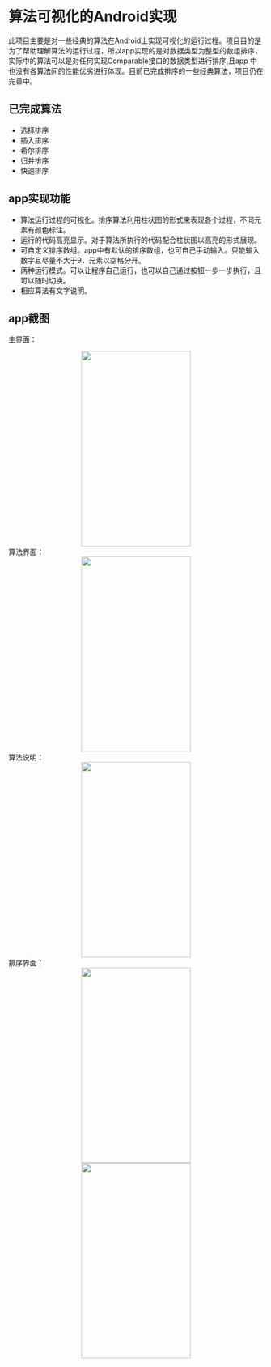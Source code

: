 # 算法可视化的Android实现
此项目主要是对一些经典的算法在Android上实现可视化的运行过程。项目目的是为了帮助理解算法的运行过程，所以app实现的是对数据类型为整型的数组排序，实际中的算法可以是对任何实现Comparable接口的数据类型进行排序,且app 中也没有各算法间的性能优劣进行体现。目前已完成排序的一些经典算法，项目仍在完善中。

## 已完成算法
* 选择排序
* 插入排序
* 希尔排序
* 归并排序
* 快速排序

## app实现功能
* 算法运行过程的可视化。排序算法利用柱状图的形式来表现各个过程，不同元素有颜色标注。
* 运行的代码高亮显示。对于算法所执行的代码配合柱状图以高亮的形式展现。
* 可自定义排序数组。app中有默认的排序数组，也可自己手动输入。只能输入数字且尽量不大于9，元素以空格分开。
* 两种运行模式。可以让程序自己运行，也可以自己通过按钮一步一步执行，且可以随时切换。
* 相应算法有文字说明。

## app截图
主界面：  
<div align=center><img width="216" height="386" src="https://github.com/fishrong/VisuAlgo/raw/master/Screenshots/home.png"/>
</div>
算法界面：  
<div align=center><img width="216" height="386" src="https://github.com/fishrong/VisuAlgo/raw/master/Screenshots/algo.png"/>
</div>    
算法说明：  
<div align=center><img width="216" height="386" src="https://github.com/fishrong/VisuAlgo/raw/master/Screenshots/help.png"/>
</div>  
排序界面：  
<div align=center><img width="216" height="386" src="https://github.com/fishrong/VisuAlgo/raw/master/Screenshots/sort.png"/>
<div align=center><img width="216" height="386" src="https://github.com/fishrong/VisuAlgo/raw/master/Screenshots/sort.gif"/>
